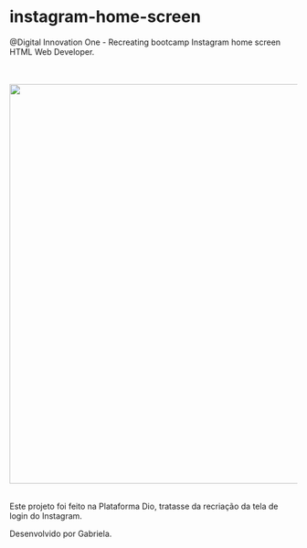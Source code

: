# instagram-home-screen
 @Digital Innovation One - Recreating bootcamp Instagram home screen HTML Web Developer.
 
 <p align="center">
  <br/> <br/>
<img src="https://i.ibb.co/zHqk4Pr/instagram-recriando.png" width="700"/>
  <br/> <br/>
</p>
 
 Este projeto foi feito na Plataforma Dio, tratasse da recriação da tela de login do Instagram.
 
 Desenvolvido por Gabriela.
 
 
